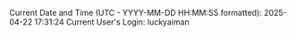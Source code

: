Current Date and Time (UTC - YYYY-MM-DD HH:MM:SS formatted): 2025-04-22 17:31:24
Current User's Login: luckyaiman
